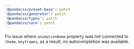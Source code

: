```yaml
---
'@pandacss/preset-base': patch
'@pandacss/generator': patch
'@pandacss/types': patch
'@pandacss/core': patch
---
```


Fix issue where `animationName` property was not connected to `theme.keyframes`, as a result, no autocompletion was
available.
